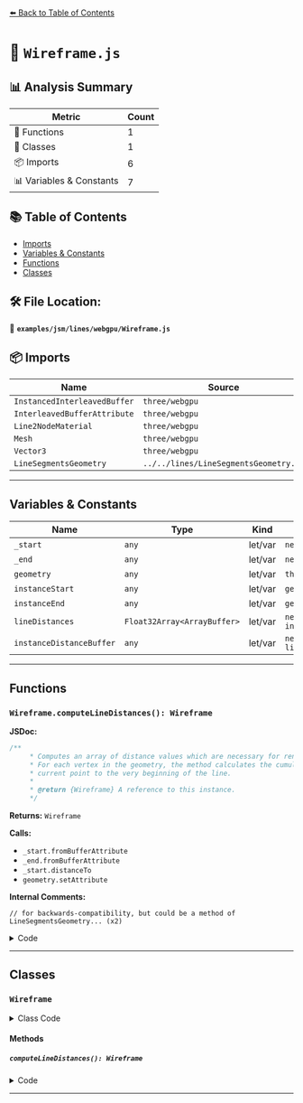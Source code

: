 [⬅️ Back to Table of Contents](../../../../index.md)

# 📄 `Wireframe.js`

## 📊 Analysis Summary

| Metric | Count |
|--------|-------|
| 🔧 Functions | 1 |
| 🧱 Classes | 1 |
| 📦 Imports | 6 |
| 📊 Variables & Constants | 7 |

## 📚 Table of Contents

- [Imports](#imports)
- [Variables & Constants](#variables-constants)
- [Functions](#functions)
- [Classes](#classes)

## 🛠️ File Location:
📂 **`examples/jsm/lines/webgpu/Wireframe.js`**

## 📦 Imports

| Name | Source |
|------|--------|
| `InstancedInterleavedBuffer` | `three/webgpu` |
| `InterleavedBufferAttribute` | `three/webgpu` |
| `Line2NodeMaterial` | `three/webgpu` |
| `Mesh` | `three/webgpu` |
| `Vector3` | `three/webgpu` |
| `LineSegmentsGeometry` | `../../lines/LineSegmentsGeometry.js` |


---

## Variables & Constants

| Name | Type | Kind | Value | Exported |
|------|------|------|-------|----------|
| `_start` | `any` | let/var | `new Vector3()` | ✗ |
| `_end` | `any` | let/var | `new Vector3()` | ✗ |
| `geometry` | `any` | let/var | `this.geometry` | ✗ |
| `instanceStart` | `any` | let/var | `geometry.attributes.instanceStart` | ✗ |
| `instanceEnd` | `any` | let/var | `geometry.attributes.instanceEnd` | ✗ |
| `lineDistances` | `Float32Array<ArrayBuffer>` | let/var | `new Float32Array( 2 * instanceStart.count )` | ✗ |
| `instanceDistanceBuffer` | `any` | let/var | `new InstancedInterleavedBuffer( lineDistances, 2, 1 )` | ✗ |


---

## Functions

### `Wireframe.computeLineDistances(): Wireframe`

**JSDoc:**
```typescript
/**
	 * Computes an array of distance values which are necessary for rendering dashed lines.
	 * For each vertex in the geometry, the method calculates the cumulative length from the
	 * current point to the very beginning of the line.
	 *
	 * @return {Wireframe} A reference to this instance.
	 */
```

**Returns:** `Wireframe`

**Calls:**

- `_start.fromBufferAttribute`
- `_end.fromBufferAttribute`
- `_start.distanceTo`
- `geometry.setAttribute`

**Internal Comments:**
```
// for backwards-compatibility, but could be a method of LineSegmentsGeometry... (x2)
```

<details><summary>Code</summary>

```typescript
computeLineDistances() {

		// for backwards-compatibility, but could be a method of LineSegmentsGeometry...

		const geometry = this.geometry;

		const instanceStart = geometry.attributes.instanceStart;
		const instanceEnd = geometry.attributes.instanceEnd;
		const lineDistances = new Float32Array( 2 * instanceStart.count );

		for ( let i = 0, j = 0, l = instanceStart.count; i < l; i ++, j += 2 ) {

			_start.fromBufferAttribute( instanceStart, i );
			_end.fromBufferAttribute( instanceEnd, i );

			lineDistances[ j ] = ( j === 0 ) ? 0 : lineDistances[ j - 1 ];
			lineDistances[ j + 1 ] = lineDistances[ j ] + _start.distanceTo( _end );

		}

		const instanceDistanceBuffer = new InstancedInterleavedBuffer( lineDistances, 2, 1 ); // d0, d1

		geometry.setAttribute( 'instanceDistanceStart', new InterleavedBufferAttribute( instanceDistanceBuffer, 1, 0 ) ); // d0
		geometry.setAttribute( 'instanceDistanceEnd', new InterleavedBufferAttribute( instanceDistanceBuffer, 1, 1 ) ); // d1

		return this;

	}
```
</details>


---

## Classes

### `Wireframe`

<details><summary>Class Code</summary>

```ts
class Wireframe extends Mesh {

	/**
	 * Constructs a new wireframe.
	 *
	 * @param {LineSegmentsGeometry} [geometry] - The line geometry.
	 * @param {Line2NodeMaterial} [material] - The line material.
	 */
	constructor( geometry = new LineSegmentsGeometry(), material = new Line2NodeMaterial( { color: Math.random() * 0xffffff } ) ) {

		super( geometry, material );

		/**
		 * This flag can be used for type testing.
		 *
		 * @type {boolean}
		 * @readonly
		 * @default true
		 */
		this.isWireframe = true;

		this.type = 'Wireframe';

	}

	/**
	 * Computes an array of distance values which are necessary for rendering dashed lines.
	 * For each vertex in the geometry, the method calculates the cumulative length from the
	 * current point to the very beginning of the line.
	 *
	 * @return {Wireframe} A reference to this instance.
	 */
	computeLineDistances() {

		// for backwards-compatibility, but could be a method of LineSegmentsGeometry...

		const geometry = this.geometry;

		const instanceStart = geometry.attributes.instanceStart;
		const instanceEnd = geometry.attributes.instanceEnd;
		const lineDistances = new Float32Array( 2 * instanceStart.count );

		for ( let i = 0, j = 0, l = instanceStart.count; i < l; i ++, j += 2 ) {

			_start.fromBufferAttribute( instanceStart, i );
			_end.fromBufferAttribute( instanceEnd, i );

			lineDistances[ j ] = ( j === 0 ) ? 0 : lineDistances[ j - 1 ];
			lineDistances[ j + 1 ] = lineDistances[ j ] + _start.distanceTo( _end );

		}

		const instanceDistanceBuffer = new InstancedInterleavedBuffer( lineDistances, 2, 1 ); // d0, d1

		geometry.setAttribute( 'instanceDistanceStart', new InterleavedBufferAttribute( instanceDistanceBuffer, 1, 0 ) ); // d0
		geometry.setAttribute( 'instanceDistanceEnd', new InterleavedBufferAttribute( instanceDistanceBuffer, 1, 1 ) ); // d1

		return this;

	}

}
```
</details>

#### Methods

##### `computeLineDistances(): Wireframe`

<details><summary>Code</summary>

```ts
computeLineDistances() {

		// for backwards-compatibility, but could be a method of LineSegmentsGeometry...

		const geometry = this.geometry;

		const instanceStart = geometry.attributes.instanceStart;
		const instanceEnd = geometry.attributes.instanceEnd;
		const lineDistances = new Float32Array( 2 * instanceStart.count );

		for ( let i = 0, j = 0, l = instanceStart.count; i < l; i ++, j += 2 ) {

			_start.fromBufferAttribute( instanceStart, i );
			_end.fromBufferAttribute( instanceEnd, i );

			lineDistances[ j ] = ( j === 0 ) ? 0 : lineDistances[ j - 1 ];
			lineDistances[ j + 1 ] = lineDistances[ j ] + _start.distanceTo( _end );

		}

		const instanceDistanceBuffer = new InstancedInterleavedBuffer( lineDistances, 2, 1 ); // d0, d1

		geometry.setAttribute( 'instanceDistanceStart', new InterleavedBufferAttribute( instanceDistanceBuffer, 1, 0 ) ); // d0
		geometry.setAttribute( 'instanceDistanceEnd', new InterleavedBufferAttribute( instanceDistanceBuffer, 1, 1 ) ); // d1

		return this;

	}
```
</details>


---